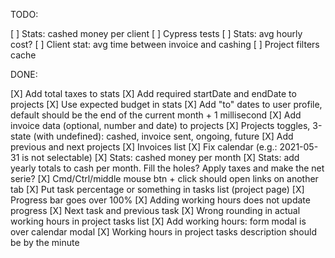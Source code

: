 TODO:

[ ] Stats: cashed money per client
[ ] Cypress tests
[ ] Stats: avg hourly cost?
[ ] Client stat: avg time between invoice and cashing
[ ] Project filters cache

DONE:

[X] Add total taxes to stats
[X] Add required startDate and endDate to projects
[X] Use expected budget in stats
[X] Add "to" dates to user profile, default should be the end of the current month + 1 millisecond
[X] Add invoice data (optional, number and date) to projects
[X] Projects toggles, 3-state (with undefined): cashed, invoice sent, ongoing, future
[X] Add previous and next projects
[X] Invoices list
[X] Fix calendar (e.g.: 2021-05-31 is not selectable)
[X] Stats: cashed money per month
[X] Stats: add yearly totals to cash per month. Fill the holes? Apply taxes and make the net serie?
[X] Cmd/Ctrl/middle mouse btn + click should open links on another tab
[X] Put task percentage or something in tasks list (project page)
[X] Progress bar goes over 100%
[X] Adding working hours does not update progress
[X] Next task and previous task
[X] Wrong rounding in actual working hours in project tasks list
[X] Add working hours: form modal is over calendar modal
[X] Working hours in project tasks description should be by the minute
